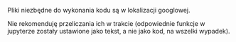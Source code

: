 Pliki niezbędne do wykonania kodu są w lokalizacji googlowej. 

Nie rekomenduję przeliczania ich w trakcie (odpowiednie funkcje w jupyterze zostały ustawione jako tekst, a nie jako kod, na wszelki wypadek). 



